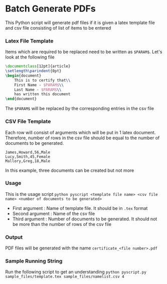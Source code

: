 # Batch Generate PDFs

This Python script will generate pdf files if it is given a latex template file and csv file consisting of list of items to be entered

### Latex File Template
Items which are required to be replaced need to be written as `$PARAM$`. Let's look at the following file
 
```Latex
\documentclass[12pt]{article}
\setlength\parindent{0pt}
\begin{document}
	This is to certify that\\
	First Name - $PARAM$\\
	Last Name - $PARAM$\\
	has written this document
\end{document}
```

The `$PARAM$` will be replaced by the corresponding entries in the csv file

### CSV File Template
Each row will consist of arguments which will be put in 1 latex document. Therefore, number of rows in the csv file should be equal to the number of documents to be generated.

```
James,Howard,56,Male
Lucy,Smith,45,Female
Mallory,Greg,18,Male
```
In this example, three documents can be created but not more

### Usage
This is the usage script 
`python pyscript <template file name> <csv file name> <number of documents to be generated>`
* First argument : Name of template file. It should be in `.tex` format
* Second argument : Name of the csv file
* Third argument : Number of documents to be generated. It should not be more than the number of rows of the csv file

### Output
PDF files will be generated with the name `certificate_<file number>.pdf`

### Sample Running String
Run the following script to get an understanding
`python pyscript.py sample_files/template.tex sample_files/namelist.csv 4`
